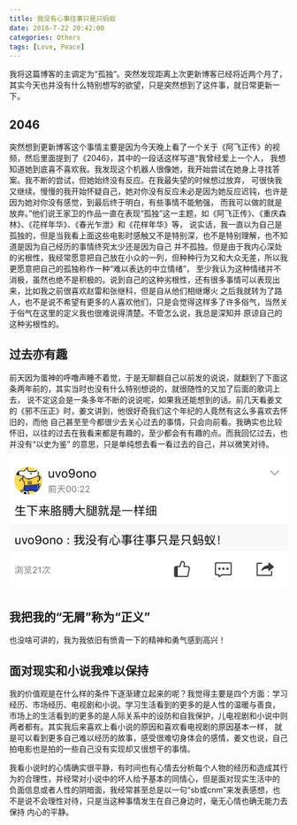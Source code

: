 ```yaml
---
title: 我没有心事往事只是只蚂蚁
date: 2018-7-22 20:42:00
categories: Others
tags: [Love, Peace]
---
```


我将这篇博客的主调定为“孤独”。突然发现距离上次更新博客已经将近两个月了，其实今天也并没有什么特别想写的欲望，只是突然想到了这件事，就日常更新一下。

<!--more-->


## 2046

突然想到更新博客这个事情主要是因为今天晚上看了一个关于《阿飞正传》的视频，然后里面提到了《2046》，其中的一段话这样写道“我曾经爱上一个人，
我想知道她到底喜不喜欢我。我发现这个机器人很像她，我开始尝试在她身上寻找答案。我不断的尝试，但她始终没有反应。在我最失望的时候想过放弃，
可很快我又继续。慢慢的我开始怀疑自己，她对你没有反应未必是因为她反应迟钝，也许是因为她对你没有感觉，到最后终于明白，有些事情不能勉强，
而我可以做的就是放弃。”他们说王家卫的作品一直在表现“孤独”这一主题，如《阿飞正传》、《重庆森林》、《花样年华》、《春光乍泄》和《花样年华》等，
说实话，我一直以为自己是孤独的，但是当我看上面这些电影时感触又不是特别深，也不是特别理解，也不知道是因为自己经历的事情终究太少还是因为自己
并不孤独。但是由于我内心深处的劣根性，我经常愿意把自己放在小众的一列，但种种行为又和大众无差，所以我更愿意把自己的孤独称作一种“难以表达的中立情绪”，
至少我认为这种情绪并不消极，虽然也绝不是积极的。说到自己的这种劣根性，还有很多事情可以表现出来，比如我之前很喜欢赵雷和张继科，但是自从他们相继爆火
之后我就转为了路人，也不是说不希望有更多的人喜欢他们，只是会觉得这样多了许多俗气，当然关于俗气在这里的定义我也很难说得清楚。不管怎么说，我总是深知并
原谅自己的这种劣根性的。

## 过去亦有趣

前天因为蛋神的呼噜声睡不着觉，于是无聊翻自己以前发的说说，就翻到了下面这条两年前的，其实当时也没有什么特别想说的，就很随性的又加了后面的歌词上去，
说不定这会是一条多年不断的说说呢，如果我还能想到的话。前几天看姜文的《邪不压正》时，姜文讲到，他很好奇我们这个年纪的人竟然有这么多喜欢去怀旧的，而他
自己甚至至今都很少去关心过去的事情，只会向前看。我确实也比较怀旧，以往的过去在我看来都是有趣的，至少都会有有趣的点。而我回忆过去，也并没有“以史为鉴”
的意思，只是单纯想去看一看过去的自己，并以微笑对待。


![转发一条两年前的说说](/images/20180725-213831.jpg)


## 我把我的“无屑”称为“正义”

也没啥可讲的，我为我依旧有愤青一下的精神和勇气感到高兴！

## 面对现实和小说我难以保持

我的价值观是在什么样的条件下逐渐建立起来的呢？我觉得主要是四个方面：学习经历、市场经历、电视剧和小说。学习生活看到的更多的是人性的温暖与善良，
市场上的生活看到的更多的是人际关系中的设防和自我保护，儿电视剧和小说中则两者都有。其实我后来喜欢上看小说的原因和喜欢看电视剧的原因基本一样，
就是可以看到更多自己难以经历的故事，感受很难切身体会的感情，姜文也说，自己拍电影也是拍的一些自己没有实现却又很想干的事情。

我看小说时的心情确实很平静，有时间也有心情去分析每个人物的经历和造成其行为的合理性，并经常对小说中的坏人给予基本的同情心，但是面对现实生活中的
负面信息或者人性的阴暗面，我经常甚至总是以一句“sb或cnm”来发表感想，也不是说不会理性对待，只是当这种事情发生在自己身边时，毫无心情也确无能力去保持
内心的平静。

